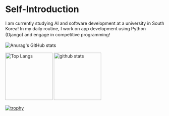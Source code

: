 # Self-Introduction

I am currently studying AI and software development at a university in South Korea! In my daily routine, I work on app development using Python (Django) and engage in competitive programming!　

![Anurag's GitHub stats](https://github-readme-stats.vercel.app/api?username=anuraghazra&show_icons=true)
　
<p align="left"> 
  <img alt="Top Langs" height="150px" src="https://github-readme-stats.vercel.app/api/top-langs/?username=hirohiro-sys&layout=compact&count_private=true&show_icons=true&theme=onedark" />
  <img alt="github stats" height="150px" src="https://github-readme-stats.vercel.app/api?username=hirohiro-sys&count_private=true&show_icons=true&show_icons=true&theme=onedark" />
</p>

[![trophy](https://github-profile-trophy.vercel.app/?username=hirohiro-sys&theme=onedark&column=7
)](https://github.com/ryo-ma/github-profile-trophy)

　
